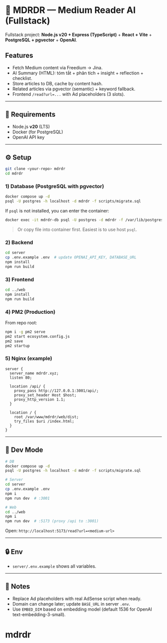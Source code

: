 # 🧠 MDRDR — Medium Reader AI (Fullstack)

Fullstack project: **Node.js v20 + Express (TypeScript)** + **React + Vite** + **PostgreSQL + pgvector** + **OpenAI**.

## Features
- Fetch Medium content via Freedium → Jina.
- AI Summary (HTML): tóm tắt + phân tích + insight + reflection + checklist.
- Store articles to DB, cache by content hash.
- Related articles via pgvector (semantic) + keyword fallback.
- Frontend `/read?url=...` with Ad placeholders (3 slots).

---

## 🧱 Requirements
- Node.js **v20** (LTS)
- Docker (for PostgreSQL)
- OpenAI API key

---

## ⚙️ Setup

```bash
git clone <your-repo> mdrdr
cd mdrdr
```

### 1) Database (PostgreSQL with pgvector)

```bash
docker compose up -d
psql -U postgres -h localhost -d mdrdr -f scripts/migrate.sql
```

If `psql` is not installed, you can enter the container:
```bash
docker exec -it mdrdr-db psql -U postgres -d mdrdr -f /var/lib/postgresql/data/migrate.sql
```

> Or copy file into container first. Easiest is to use host `psql`.

### 2) Backend

```bash
cd server
cp .env.example .env  # update OPENAI_API_KEY, DATABASE_URL
npm install
npm run build
```

### 3) Frontend

```bash
cd ../web
npm install
npm run build
```

### 4) PM2 (Production)

From repo root:
```bash
npm i -g pm2 serve
pm2 start ecosystem.config.js
pm2 save
pm2 startup
```

### 5) Nginx (example)

```
server {
  server_name mdrdr.xyz;
  listen 80;

  location /api/ {
    proxy_pass http://127.0.0.1:3001/api/;
    proxy_set_header Host $host;
    proxy_http_version 1.1;
  }

  location / {
    root /var/www/mdrdr/web/dist;
    try_files $uri /index.html;
  }
}
```

---

## 🧪 Dev Mode

```bash
# DB
docker compose up -d
psql -U postgres -h localhost -d mdrdr -f scripts/migrate.sql

# Server
cd server
cp .env.example .env
npm i
npm run dev  # :3001

# Web
cd ../web
npm i
npm run dev  # :5173 (proxy /api to :3001)
```

Open: `http://localhost:5173/read?url=<medium-url>`

---

## 🔒 Env
- `server/.env.example` shows all variables.

---

## 📣 Notes
- Replace Ad placeholders with real AdSense script when ready.
- Domain can change later; update `BASE_URL` in server `.env`.
- Use `EMBED_DIM` based on embedding model (default 1536 for OpenAI text-embedding-3-small).
# mdrdr
